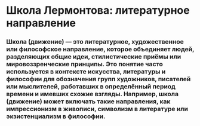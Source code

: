 # Школа Лермонтова: литературное направление
### Школа (движение) — это литературное, художественное или философское направление, которое объединяет людей, разделяющих общие идеи, стилистические приёмы или мировоззренческие принципы. Это понятие часто используется в контексте искусства, литературы и философии для обозначения групп художников, писателей или мыслителей, работавших в определённый период времени и имевших схожие взгляды. Например, школа (движение) может включать такие направления, как импрессионизм в живописи, символизм в литературе или экзистенциализм в философии.